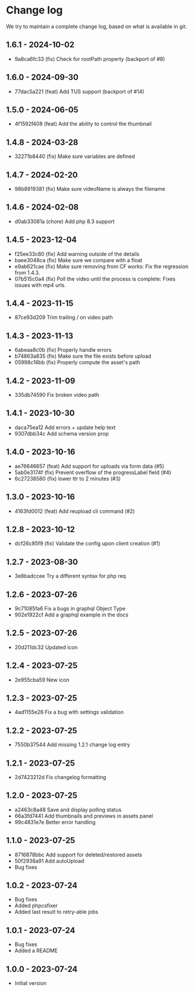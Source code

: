 # Change log

We try to maintain a complete change log, based on what is available in git.

## 1.6.1 - 2024-10-02

* 9a8ca6fc33 (fix) Check for rootPath property (backport of #8)

## 1.6.0 - 2024-09-30

* 77dac5a221 (feat) Add TUS support (backport of #14)

## 1.5.0 - 2024-06-05

* 4f1592f408 (feat) Add the ability to control the thumbnail

## 1.4.8 - 2024-03-28

* 32271b8440 (fix) Make sure variables are defined

## 1.4.7 - 2024-02-20

* 98b8919381 (fix) Make sure videoName is always the filename

## 1.4.6 - 2024-02-08

* d0ab33081a (chore) Add php 8.3 support

## 1.4.5 - 2023-12-04

* f25ee33c80 (fix) Add warning outside of the details
* baee3048ca (fix) Make sure we compare with a float
* e9ab621cae (fix) Make sure removing from CF works: Fix the regression from 1.4.3.
* 07b515c0a4 (fix) Poll the video until the process is complete: Fixes issues with mp4 urls.

## 1.4.4 - 2023-11-15

* 87ce93d209 Trim trailing / on video path

## 1.4.3 - 2023-11-13

* 6abeaa8c0b (fix) Properly handle errors
* b74863a835 (fix) Make sure the file exists before upload
* 05998c16bb (fix) Properly compute the asset's path

## 1.4.2 - 2023-11-09

* 335db74590 Fix broken video path

## 1.4.1 - 2023-10-30

* daca75ea12 Add errors + update help text
* 9307dbb34c Add schema version prop

## 1.4.0 - 2023-10-16

* ae76646657 (feat) Add support for uploads via form data (#5)
* 5ab0e3174f (fix) Prevent overflow of the progressLabel field (#4)
* 6c27238580 (fix) lower ttr to 2 minutes (#3)

## 1.3.0 - 2023-10-16

* 4163fd0012 (feat) Add reupload cli command (#2)

## 1.2.8 - 2023-10-12

* dcf26c85f9 (fix) Validate the config upon client creation (#1)

## 1.2.7 - 2023-08-30

* 3e8badccee Try a different syntax for php req

## 1.2.6 - 2023-07-26

* 9c71085fa6 Fix a bugs in graphql Object Type
* 902e1922cf Add a graphql example in the docs

## 1.2.5 - 2023-07-26

* 20d211dc32 Updated icon

## 1.2.4 - 2023-07-25

* 2e955cba59 New icon

## 1.2.3 - 2023-07-25

* 4ad1155e26 Fix a bug with settings validation

## 1.2.2 - 2023-07-25

* 7550b37544 Add missing 1.2.1 change log entry

## 1.2.1 - 2023-07-25

* 2d7423212d Fix changelog formatting

## 1.2.0 - 2023-07-25

* a2463c8a48 Save and display polling status
* 66a3fd7441 Add thumbnails and previews in assets panel
* 99c4831e7e Better error handling

## 1.1.0 - 2023-07-25

* 8716878bbc Add support for deleted/restored assets
* 50f2938a91 Add autoUpload
* Bug fixes

## 1.0.2 - 2023-07-24

- Bug fixes
- Added phpcsfixer
- Added last result to retry-able jobs

## 1.0.1 - 2023-07-24

- Bug fixes
- Added a README

## 1.0.0 - 2023-07-24

- Initial version

